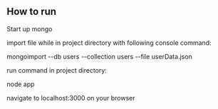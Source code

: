 ## How to run

Start up mongo

import file while in project directory with following console command:

mongoimport --db users --collection users --file userData.json

run command in project directory:

node app

navigate to localhost:3000 on your browser
